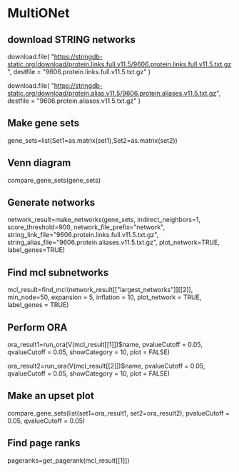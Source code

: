 # MultiONet

## download STRING networks
download.file(
  "https://stringdb-static.org/download/protein.links.full.v11.5/9606.protein.links.full.v11.5.txt.gz",
  destfile = "9606.protein.links.full.v11.5.txt.gz"
)

download.file(
  "https://stringdb-static.org/download/protein.alias.v11.5/9606.protein.aliases.v11.5.txt.gz",
  destfile = "9606.protein.aliases.v11.5.txt.gz"
)


## Make gene sets
gene_sets=list(Set1=as.matrix(set1),Set2=as.matrix(set2))

## Venn diagram
compare_gene_sets(gene_sets)

## Generate networks
network_result=make_networks(gene_sets, indirect_neighbors=1, score_threshold=900, network_file_prefix="network", string_link_file="9606.protein.links.full.v11.5.txt.gz", string_alias_file="9606.protein.aliases.v11.5.txt.gz", 
                         plot_network=TRUE, label_genes=TRUE)

## Find mcl subnetworks
mcl_result=find_mcl(network_result[["largest_networks"]][[2]], min_node=50, expansion = 5, inflation = 10, plot_network = TRUE, label_genes = TRUE)

## Perform ORA
ora_result1=run_ora(V(mcl_result[[1]])$name, pvalueCutoff = 0.05, qvalueCutoff = 0.05, showCategory = 10, plot = FALSE)

ora_result2=run_ora(V(mcl_result[[2]])$name, pvalueCutoff = 0.05, qvalueCutoff = 0.05, showCategory = 10, plot = FALSE)

## Make an upset plot
compare_gene_sets(list(set1=ora_result1, set2=ora_result2), pvalueCutoff = 0.05, qvalueCutoff = 0.05)

## Find page ranks
pageranks=get_pagerank(mcl_result[[1]])
